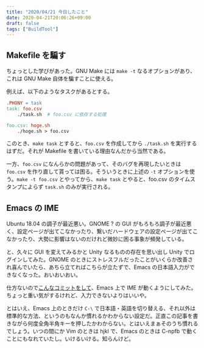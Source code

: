 ```yaml
---
title: "2020/04/21 今日したこと"
date: 2020-04-21T20:06:26+09:00
draft: false
tags: ["BuildTool"]
---
```


## Makefile を騙す

ちょっとした学びがあった。GNU Make には `make -t` なるオプションがあり、これは GNU Make 自体を騙すことに使える。

例えば、以下のようなタスクがあるとする。

```makefile
.PHONY = task
task: foo.csv
	./task.sh  # foo.csv に依存する処理

foo.csv: hoge.sh
	./hoge.sh > foo.csv
```

このとき、`make task` とすると、`foo.csv` を作成してから `./task.sh` を実行するはずだ。それが Makefile を書いている理由なんだから当然である。

一方、`foo.csv` になんらかの問題があって、そのバグを再現したいときは `foo.csv` を作り直して貰っては困る。そういうときに上述の `-t` オプションを使う。`make -t foo.csv` とやってから、`make task` とやると、foo.csv のタイムスタンプによらず `task.sh` のみが実行される。

## Emacs の IME

Ubuntu 18.04 の調子が最近悪い。GNOME ? の GUI がもろもろ調子が最近悪く、設定ページが出てこなかったり、繋いだハードウェアの設定ページが出てこなかったり、大勢に影響はないのだけれど微妙に困る事象が頻発している。

と、久々に GUI を変えてみるかと Unity なるものの存在を思い出し Unity でログインしてみた。GNOME のときにストレスフルだったことがいくらか改善され喜んでいたら、あちら立てればこちらが立たずで、Emacs の日本語入力ができなくなった。おいおいおい。

仕方ないので[こんなコミットをして](https://github.com/515hikaru/dotemacs/commit/44201e3b8fc593f5796c902b999bf849f4a53049)、Emacs 上で IME が動くようにしてみた。ちょっと重い気がするけれど、入力できないよりはいいや。

とはいえ、Emacs 上のときだけ `C-\` で日本語・英語を切り替える、それ以外は標準的な方法、というのもなんか慣れるかわからない設定だ。正直この記事を書きながら何度全角半角キーを押したかわからない。とはいえまぁそのうち慣れるでしょう。いつの間にか Vim のときは hjkl で、Emacs のときは C-npfb で動くことにもなれていたし。いけるいける。知らんけど。
